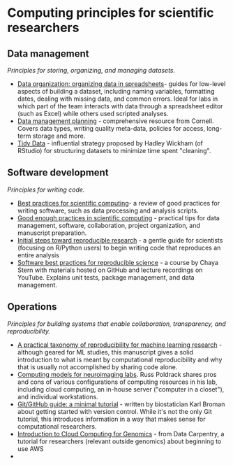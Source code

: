 # Computing principles for scientific researchers 

## Data management
_Principles for storing, organizing, and managing datasets._
- [Data organization: organizing data in spreadsheets](https://kbroman.org/dataorg/)- guides for low-level aspects of building a dataset, including naming variables, formatting dates, dealing with missing data, and common errors. Ideal for labs in which part of the team interacts with data through a spreadsheet editor (such as Excel) while others used scripted analyses.
- [Data management planning](https://data.research.cornell.edu/content/data-management-planning) - comprehensive resource from Cornell. Covers data types, writing quality meta-data, policies for access, long-term storage and more.
- [Tidy Data](https://vita.had.co.nz/papers/tidy-data.pdf) - influential strategy proposed by Hadley Wickham (of RStudio) for structuring datasets to minimize time spent "cleaning".


## Software development
_Principles for writing code._
- [Best practices for scientific computing](https://journals.plos.org/plosbiology/article?id=10.1371/journal.pbio.1001745#s9)- a review of good practices for writing software, such as data processing and analysis scripts.  
- [Good enough practices in scientific computing](https://journals.plos.org/ploscompbiol/article?id=10.1371/journal.pcbi.1005510#sec001) - practical tips for data management, software, collaboration, project organization, and manuscript preparation.
- [Initial steps toward reproducible research](https://kbroman.org/steps2rr/) - a gentle guide for scientists (focusing on R/Python users) to begin writing code that reproduces an entire analysis
- [Software best practices for reproducible science](https://chayast.github.io/course_website/) - a course by Chaya Stern with materials hosted on GitHub and lecture recordings on YouTube. Explains unit tests, package management, and data management. 


## Operations
_Principles for building systems that enable collaboration, transparency, and reproducibility._
- [A practical taxonomy of reproducibility for machine learning research](https://openreview.net/pdf?id=B1eYYK5QgX) - although geared for ML studies, this manuscript gives a solid introduction to what is meant by computational reproducibility and why that is usually not accomplished by sharing code alone. 
- [Computing models for neuroimaging labs](http://www.russpoldrack.org/2019/12/computing-models-for-neuroimaging-lab.html). Russ Poldrack shares pros and cons of various configurations of computing resources in his lab, including cloud computing, an in-house server ("computer in a closet"), and individual workstations. 
- [Git/GitHub guide: a minimal tutorial](https://kbroman.org/github_tutorial/) - written by biostatician Karl Broman about getting started with version control. While it's not the only Git tutorial, this introduces information in a way that makes sense for computational researchers. 
- [Introduction to Cloud Computing for Genomics](https://datacarpentry.org/cloud-genomics/) - from Data Carpentry, a tutorial for researchers (relevant outside genomics) about beginning to use AWS
- 
